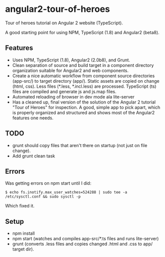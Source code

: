 # angular2-tour-of-heroes

Tour of heroes tutorial on Angular 2 website (TypeScript).

A good starting point for using NPM, TypeScript (1.8) and Angular2 (beta8).

## Features

- Uses NPM, TypeScript (1.8), Angular2 (2.0b8), and Grunt.
- Clean separation of source and build target in a component directory
  organization suitable for Angular2 and web components.
- Create a nice automatic workflow from component source directories
  (app-src/) to target directory (app/).  Static assets are copied on
  change (html, css).  Less files (*.less, *.incl.less) are processed.
  TypeScript (ts) files are compiled and generate js and js.map files.
- Automated reloading of browser in dev mode ala lite-server
- Has a cleaned up, final version of the solution of the Angular 2
  tutorial "Tour of Heroes" for inspection.  A good, simple app to pick
  apart, which is properly organized and structured and shows most of
  the Angular2 features one needs.

## TODO

- grunt should copy files that aren't there on startup (not just on
  file change).
- Add grunt clean task

## Errors

Was getting errors on npm start until I did:

    $ echo fs.inotify.max_user_watches=524288 | sudo tee -a /etc/sysctl.conf && sudo sysctl -p

Which fixed it.

## Setup

- npm install
- npm start (watches and compiles app-src/*.ts files and runs lite-server)
- grunt (converts .less files and copies changed .html and .css to app/
  target dir).


